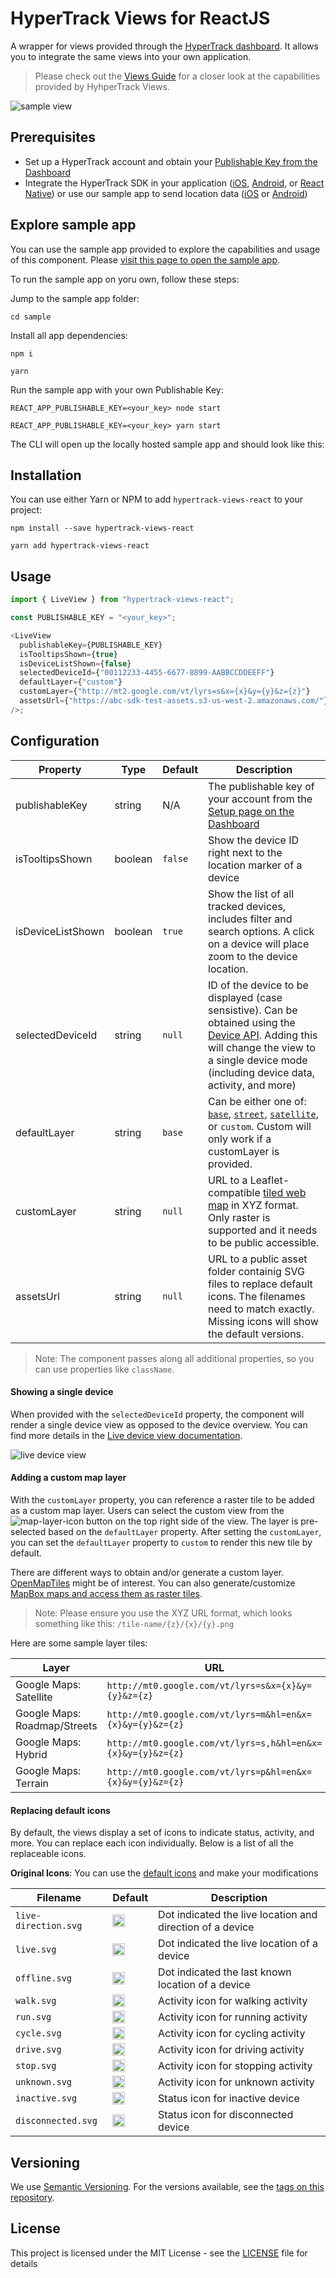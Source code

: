 # HyperTrack Views for ReactJS

A wrapper for views provided through the [HyperTrack dashboard](https://dashboard.hypertrack.com/). It allows you to integrate the same views into your own application.

> Please check out the [Views Guide](https://docs.hypertrack.com/#views) for a closer look at the capabilities provided by HyhperTrack Views.

![sample view](https://github.com/hypertrack/views-react/blob/master/public/sample.png "Sample View")

## Prerequisites

- Set up a HyperTrack account and obtain your [Publishable Key from the Dashboard](https://dashboard.hypertrack.com/setup)
- Integrate the HyperTrack SDK in your application ([iOS](https://github.com/hypertrack/quickstart-ios), [Android](https://github.com/hypertrack/quickstart-android), or [React Native](https://github.com/hypertrack/quickstart-react-native)) or use our sample app to send location data ([iOS](https://github.com/hypertrack/live-app-ios) or [Android](https://github.com/hypertrack/live-app-android))

## Explore sample app

You can use the sample app provided to explore the capabilities and usage of this component. Please [visit this page to open the sample app](https://hypertrack.github.io/views-react/).

To run the sample app on yoru own, follow these steps:

Jump to the sample app folder:

```shell
cd sample
```

Install all app dependencies:

```shell
npm i

yarn
```

Run the sample app with your own Publishable Key:

```shell
REACT_APP_PUBLISHABLE_KEY=<your_key> node start

REACT_APP_PUBLISHABLE_KEY=<your_key> yarn start
```

The CLI will open up the locally hosted sample app and should look like this:
![]()

## Installation

You can use either Yarn or NPM to add `hypertrack-views-react` to your project:

```shell
npm install --save hypertrack-views-react

yarn add hypertrack-views-react
```

## Usage

```javascript
import { LiveView } from "hypertrack-views-react";

const PUBLISHABLE_KEY = "<your_key>";

<LiveView
  publishableKey={PUBLISHABLE_KEY}
  isTooltipsShown={true}
  isDeviceListShown={false}
  selectedDeviceId={"00112233-4455-6677-8899-AABBCCDDEEFF"}
  defaultLayer={"custom"}
  customLayer={"http://mt2.google.com/vt/lyrs=s&x={x}&y={y}&z={z}"}
  assetsUrl={"https://abc-sdk-test-assets.s3-us-west-2.amazonaws.com/"}
/>;
```

## Configuration

| Property          | Type    | Default | Description                                                                                                                                                                                                                                              |
| ----------------- | ------- | ------- | -------------------------------------------------------------------------------------------------------------------------------------------------------------------------------------------------------------------------------------------------------- |
| publishableKey    | string  | N/A     | The publishable key of your account from the [Setup page on the Dashboard](https://dashboard.hypertrack.com/setup)                                                                                                                                       |
| isTooltipsShown   | boolean | `false` | Show the device ID right next to the location marker of a device                                                                                                                                                                                         |
| isDeviceListShown | boolean | `true`  | Show the list of all tracked devices, includes filter and search options. A click on a device will place zoom to the device location.                                                                                                                    |
| selectedDeviceId  | string  | `null`  | ID of the device to be displayed (case sensistive). Can be obtained using the [Device API](https://docs.hypertrack.com/#api-devices). Adding this will change the view to a single device mode (including device data, activity, and more)               |
| defaultLayer      | string  | `base`  | Can be either one of: [`base`](https://cloud.maptiler.com/maps/voyager/), [`street`](https://cloud.maptiler.com/maps/streets/), [`satellite`](https://cloud.maptiler.com/maps/hybrid/), or `custom`. Custom will only work if a customLayer is provided. |
| customLayer       | string  | `null`  | URL to a Leaflet-compatible [tiled web map](https://en.wikipedia.org/wiki/Tiled_web_map) in XYZ format. Only raster is supported and it needs to be public accessible.                                                                                   |
| assetsUrl         | string  | `null`  | URL to a public asset folder containig SVG files to replace default icons. The filenames need to match exactly. Missing icons will show the default versions.                                                                                            |

> Note: The component passes along all additional properties, so you can use properties like `className`.

#### Showing a single device

When provided with the `selectedDeviceId` property, the component will render a single device view as opposed to the device overview. You can find more details in the [Live device view documentation](https://docs.hypertrack.com/#live-device-view).

![live device view](https://github.com/hypertrack/views-react/blob/master/public/sample-single-device.png?raw=true "Live Device View")

#### Adding a custom map layer

With the `customLayer` property, you can reference a raster tile to be added as a custom map layer. Users can select the custom view from the ![map-layer-icon](https://github.com/hypertrack/views-react/blob/master/public/map-layer.png?raw=true "map layer icon") button on the top right side of the view. The layer is pre-selected based on the `defaultLayer` property. After setting the `customLayer`, you can set the `defaultLayer` property to `custom` to render this new tile by default.

There are different ways to obtain and/or generate a custom layer. [OpenMapTiles](https://openmaptiles.org/) might be of interest. You can also generate/customize [MapBox maps and access them as raster tiles](https://docs.mapbox.com/api/maps/#raster-tiles).

> Note: Please ensure you use the XYZ URL format, which looks something like this: `/tile-name/{z}/{x}/{y}.png`

Here are some sample layer tiles:

| Layer                        | URL                                                         | Preview |
| ---------------------------- | ----------------------------------------------------------- | ------- |
| Google Maps: Satellite       | `http://mt0.google.com/vt/lyrs=s&x={x}&y={y}&z={z}`         |         |
| Google Maps: Roadmap/Streets | `http://mt0.google.com/vt/lyrs=m&hl=en&x={x}&y={y}&z={z}`   |         |
| Google Maps: Hybrid          | `http://mt0.google.com/vt/lyrs=s,h&hl=en&x={x}&y={y}&z={z}` |         |
| Google Maps: Terrain         | `http://mt0.google.com/vt/lyrs=p&hl=en&x={x}&y={y}&z={z}`   |         |

#### Replacing default icons

By default, the views display a set of icons to indicate status, activity, and more. You can replace each icon individually. Below is a list of all the replaceable icons.

**Original Icons**: You can use the [default icons](i) and make your modifications

| Filename             | Default                                                                                                     | Description                                               |
| -------------------- | ----------------------------------------------------------------------------------------------------------- | --------------------------------------------------------- |
| `live-direction.svg` | <img src="https://dashboard.hypertrack.com/assets/live-direction.svg" alt="live-direction.svg" width="20"/> | Dot indicated the live location and direction of a device |
| `live.svg`           | <img src="https://dashboard.hypertrack.com/assets/live.svg" alt="live.svg" width="20"/>                     | Dot indicated the live location of a device               |
| `offline.svg`        | <img src="https://dashboard.hypertrack.com/assets/offline.svg" alt="offline.svg" width="20"/>               | Dot indicated the last known location of a device         |
| `walk.svg`           | <img src="https://dashboard.hypertrack.com/assets/walk.svg" alt="walk.svg" width="20"/>                     | Activity icon for walking activity                        |
| `run.svg`            | <img src="https://dashboard.hypertrack.com/assets/run.svg" alt="run.svg" width="20"/>                       | Activity icon for running activity                        |
| `cycle.svg`          | <img src="https://dashboard.hypertrack.com/assets/cycle.svg" alt="cycle.svg" width="20"/>                   | Activity icon for cycling activity                        |
| `drive.svg`          | <img src="https://dashboard.hypertrack.com/assets/drive.svg" alt="drive.svg" width="20"/>                   | Activity icon for driving activity                        |
| `stop.svg`           | <img src="https://dashboard.hypertrack.com/assets/stop.svg" alt="stop.svg" width="20"/>                     | Activity icon for stopping activity                       |
| `unknown.svg`        | <img src="https://dashboard.hypertrack.com/assets/unknown.svg" alt="unknown.svg" width="20"/>               | Activity icon for unknown activity                        |
| `inactive.svg`       | <img src="https://dashboard.hypertrack.com/assets/inactive.svg" alt="inactive.svg" width="20"/>             | Status icon for inactive device                           |
| `disconnected.svg`   | <img src="https://dashboard.hypertrack.com/assets/disconnected.svg" alt="disconnected.svg" width="20"/>     | Status icon for disconnected device                       |

## Versioning

We use [Semantic Versioning](http://semver.org/). For the versions available, see the [tags on this repository](https://github.com/hypertrack/views-react/tags).

## License

This project is licensed under the MIT License - see the [LICENSE](LICENSE) file for details
